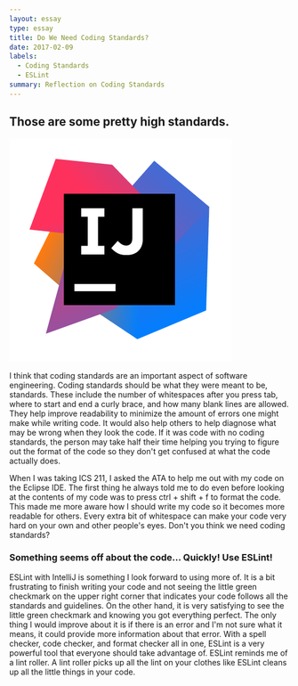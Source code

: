 ```yaml
---
layout: essay
type: essay
title: Do We Need Coding Standards?
date: 2017-02-09
labels:
  - Coding Standards
  - ESLint
summary: Reflection on Coding Standards
---
```


## Those are some pretty high standards.

<img class="ui medium left rounded floated image" src="../images/intellij_idea_logo.png">

I think that coding standards are an important aspect of software engineering. Coding standards should be what they were meant to be, standards. These include the number of whitespaces after you press tab, where to start and end a curly brace, and how many blank lines are allowed. They help improve readability to minimize the amount of errors one might make while writing code. It would also help others to help diagnose what may be wrong when they look the code. If it was code with no coding standards, the person may take half their time helping you trying to figure out the format of the code so they don't get confused at what the code actually does.

When I was taking ICS 211, I asked the ATA to help me out with my code on the  Eclipse IDE. The first thing he always told me to do even before looking at the contents of my code was to press ctrl + shift + f to format the code. This made me more aware how I should write my code so it becomes more readable for others. Every extra bit of whitespace can make your code very hard on your own and other people's eyes. Don't you think we need coding standards?

### Something seems off about the code... Quickly! Use ESLint!

ESLint with IntelliJ is something I look forward to using more of. It is a bit frustrating to finish writing your code and not seeing the little green checkmark on the upper right corner that indicates your code follows all the standards and guidelines. On the other hand, it is very satisfying to see the little green checkmark and knowing you got everything perfect. The only thing I would improve about it is if there is an error and I'm not sure what it means, it could provide more information about that error. With a spell checker, code checker, and format checker all in one, ESLint is a very powerful tool that everyone should take advantage of. ESLint reminds me of a lint roller. A lint roller picks up all the lint on your clothes like ESLint cleans up all the little things in your code.
